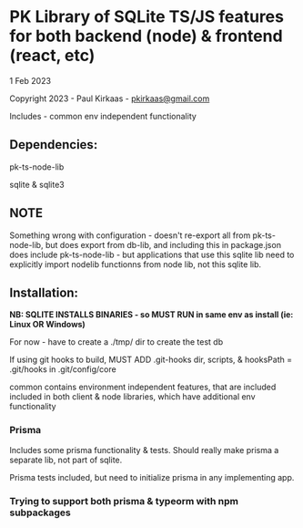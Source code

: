 # PK Library of SQLite TS/JS features for both backend (node) & frontend (react, etc)

1 Feb 2023

Copyright 2023 - Paul Kirkaas - pkirkaas@gmail.com

Includes - common env independent functionality

## Dependencies:

pk-ts-node-lib

sqlite & sqlite3

## NOTE

Something wrong with configuration - doesn't re-export all from pk-ts-node-lib, but does export from db-lib, and including this in package.json does include pk-ts-node-lib - but applications that use this sqlite lib need to explicitly import nodelib functionns from node lib, not this sqlite lib.


## Installation:

**NB: SQLITE INSTALLS BINARIES - so MUST RUN in same env as install (ie: Linux OR Windows)**

For now - have to create a ./tmp/ dir to create the test db

If using git hooks to build, MUST ADD .git-hooks dir, scripts, & hooksPath = .git/hooks in .git/config/core

common contains environment independent features, that are included included in both client & node libraries, which have additional env functionality

### Prisma

Includes some prisma functionality & tests. Should really make prisma a separate lib, not part of sqlite.

Prisma tests included, but need to initialize prisma in any implementing app.

### Trying to support both prisma & typeorm with npm subpackages